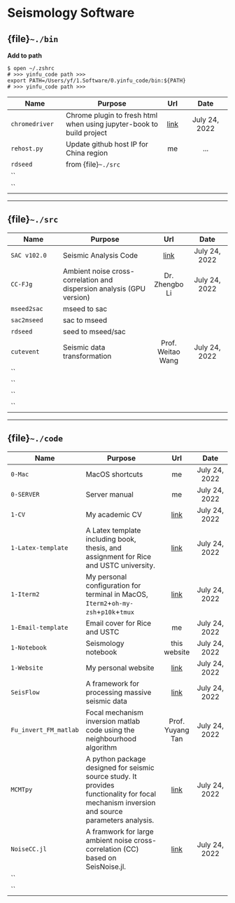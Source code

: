 # Seismology Software



## {file}`~./bin`

**Add to path**

```
$ open ~/.zshrc
# >>> yinfu_code path >>>
export PATH=/Users/yf/1.Software/0.yinfu_code/bin:${PATH}
# >>> yinfu_code path >>>
```


<style>
table th:first-of-type {
    width: 25%;
}
table th:nth-of-type(2) {
    width: 45%;
}
table th:nth-of-type(3) {
    width: 10%;
}
table th:nth-of-type(4) {
    width: 20%;
}
</style>

|        Name       |       Purpose       |        Url        |         Date        |
|    ------------   |    -------------    |  :-------------:  |   :-------------:   |
|   `chromedriver`  | Chrome plugin to fresh html when using jupyter-book to build project |  [link](https://chromedriver.chromium.org/)      |    July 24, 2022    |
|    `rehost.py`    | Update github host IP for China region  |   me   |    ...     |
|     `rdseed`      | from {file}`~./src` |                   |                     |
|     ``            |                     |                   |                     |
|     ``            |                     |                   |                     |


---

## {file}`~./src`

|        Name       |       Purpose       |        Url        |         Date        |
|    ------------   |    -------------    |  :-------------:  |   :-------------:   |
|    `SAC v102.0`   | Seismic Analysis Code | [link](http://ds.iris.edu/ds/nodes/dmc/software/downloads/sac/) | July 24, 2022 |
|    `CC-FJg`       | Ambient noise cross-correlation and dispersion analysis (GPU version) | Dr. Zhengbo Li | July 24, 2022 |
|    `mseed2sac`    | mseed to sac        |                   |                     |
|    `sac2mseed`    | sac to mseed        |                   |                     |
|    `rdseed`       | seed to mseed/sac   |                   |                     |
|    `cutevent`     | Seismic data transformation | Prof. Weitao Wang | July 24, 2022 |
|    ``             |                     |                   |                     |
|    ``             |                     |                   |                     |
|    ``             |                     |                   |                     |
|    ``             |                     |                   |                     |


---

## {file}`~./code`



|        Name        |       Purpose       |        Url        |         Date        |
|    ------------    |    -------------    |  :-------------:  |   :-------------:   |
|    `0-Mac`         |   MacOS shortcuts   |        me         |    July 24, 2022    |
|    `0-SERVER`      |   Server manual     |        me         |    July 24, 2022    |
|    `1-CV`          |   My academic CV    | [link](https://github.com/OUCyf/CV)     |     July 24, 2022    |
| `1-Latex-template` |   A Latex template including book, thesis, and assignment for Rice and USTC university.   | [link](https://github.com/OUCyf/Latex-Template-Rice-USTC) |   July 24, 2022   |
|    `1-Iterm2`      |  My personal configuration for terminal in MacOS, `Iterm2`+`oh-my-zsh`+`p10k`+`tmux` | [link](https://github.com/OUCyf/my-terminal-config)       |   July 24, 2022   |
| `1-Email-template` |  Email cover for Rice and USTC  |  me   |    July 24, 2022    |
|    `1-Notebook`    | Seismology notebook |   this website    |    July 24, 2022    |
|    `1-Website`     | My personal website | [link](https://github.com/OUCyf/OUCyf.github.io) |  July 24, 2022  |
|    `SeisFlow`      | A framework for processing massive seismic data | [link](https://github.com/OUCyf/SeisFlow) | July 24, 2022 |
| `Fu_invert_FM_matlab` | Focal mechanism inversion matlab code using the neighbourhood algorithm | Prof. Yuyang Tan | July 24, 2022 |
|    `MCMTpy`        | A python package designed for seismic source study. It provides functionality for focal mechanism inversion and source parameters analysis. | [link](https://github.com/OUCyf/MCMTpy) |  July 24, 2022  |
|    `NoiseCC.jl`    | A framwork for large ambient noise cross-correlation (CC) based on SeisNoise.jl. | [link](https://github.com/OUCyf/NoiseCC) |  July 24, 2022  |
|    ``             |                     |                   |                     |
|    ``             |                     |                   |                     |